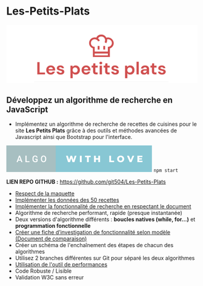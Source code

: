 # Les-Petits-Plats

![Logo](/assets/image/logo.png)

## Développez un algorithme de recherche en JavaScript

- Implémentez un algorithme de recherche de recettes de cuisines pour le site **Les Petits Plats** grâce à des outils et méthodes avancées de Javascript ainsi que Bootstrap pour l'interface.

[![forthebadge](assets/image/algo-with-love.svg)](https://forthebadge.com) `npm start`

**LIEN REPO GITHUB :** https://github.com/git504/Les-Petits-Plats

- [Respect de la maquette](https://www.figma.com/file/xqeE1ZKlHUWi2Efo8r73NK)
- [Implémenter les données des 50 recettes](https://github.com/OpenClassrooms-Student-Center/P11-front-end-search-engine)
- [Implémenter la fonctionnalité de recherche en respectant le document](https://s3-eu-west-1.amazonaws.com/course.oc-static.com/projects/Front-End+V2/P6+Algorithms/Cas+d%E2%80%99utilisation+%2303+Filtrer+les+recettes+dans+l%E2%80%99interface+utilisateur.pdf)
- Algorithme de recherche performant, rapide (presque instantanée)
- Deux versions d'algorithme différents : **boucles natives (while, for...)** et **programmation fonctionnelle**
- [Créer une fiche d’investigation de fonctionnalité selon modèle (Document de comparaison)](https://s3-eu-west-1.amazonaws.com/course.oc-static.com/projects/Front-End+V2/P6+Algorithms/Fiche+d%E2%80%99investigation+fonctionnalite%CC%81.pdf)
- Créer un schéma de l'enchaînement des étapes de chacun des algorithmes
- Utilisez 2 branches différentes sur Git pour séparé les deux algorithmes
- [Utilisation de l'outil de performances](https://jsben.ch/)
- Code Robuste / Lisible
- Validation W3C sans erreur
